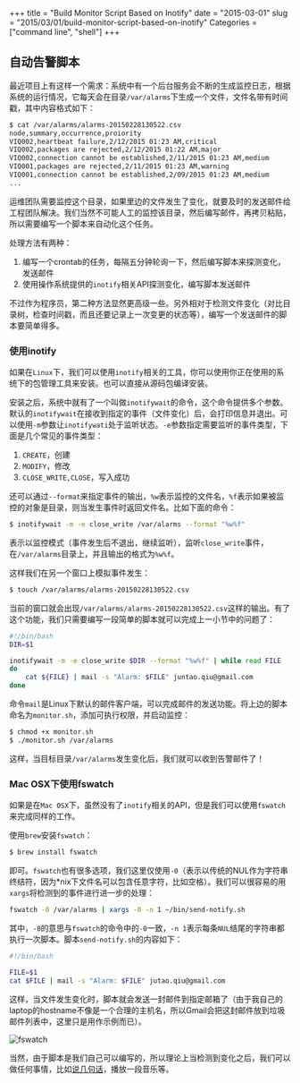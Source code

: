 +++
title = "Build Monitor Script Based on Inotify"
date = "2015-03-01"
slug = "2015/03/01/build-monitor-script-based-on-inotify"
Categories = ["command line", "shell"]
+++

## 自动告警脚本

最近项目上有这样一个需求：系统中有一个后台服务会不断的生成监控日志，根据系统的运行情况，它每天会在目录`/var/alarms`下生成一个文件，文件名带有时间戳，其中内容格式如下：

```sh
$ cat /var/alarms/alarms-20150228130522.csv
node,summary,occurrence,proiority
VIQ002,heartbeat failure,2/12/2015 01:23 AM,critical
VIQ002,packages are rejected,2/12/2015 01:22 AM,major
VIQ002,connection cannot be established,2/11/2015 01:23 AM,medium
VIQ001,packages are rejected,2/11/2015 01:23 AM,warning
VIQ001,connection cannot be established,2/09/2015 01:23 AM,medium
...
```

运维团队需要监控这个目录，如果里边的文件发生了变化，就要及时的发送邮件给工程团队解决。我们当然不可能人工的监控该目录，然后编写邮件，再拷贝粘贴，所以需要编写一个脚本来自动化这个任务。

处理方法有两种：

1.    编写一个crontab的任务，每隔五分钟轮询一下，然后编写脚本来探测变化，发送邮件
2.    使用操作系统提供的`inotify`相关API探测变化，编写脚本发送邮件

不过作为程序员，第二种方法显然更高级一些。另外相对于检测文件变化（对比目录树，检查时间戳，而且还要记录上一次变更的状态等），编写一个发送邮件的脚本要简单得多。

### 使用inotify

如果在`Linux`下，我们可以使用`inotify`相关的工具，你可以使用你正在使用的系统下的包管理工具来安装。也可以直接从源码包编译安装。

安装之后，系统中就有了一个叫做`inotifywait`的命令，这个命令提供多个参数。默认的`inotifywait`在接收到指定的事件（文件变化）后，会打印信息并退出。可以使用`-m`参数让`inotifywati`处于监听状态。`-e`参数指定需要监听的事件类型，下面是几个常见的事件类型：

1.  `CREATE`，创建
2.  `MODIFY`，修改
3.  `CLOSE_WRITE,CLOSE`，写入成功

还可以通过`--format`来指定事件的输出，`%w`表示监控的文件名，`%f`表示如果被监控的对象是目录，则当发生事件时返回文件名。比如下面的命令：

```sh
$ inotifywait -m -e close_write /var/alarms --format "%w%f"
```

表示以监控模式（事件发生后不退出，继续监听），监听`close_write`事件，在`/var/alarms`目录上，并且输出的格式为`%w%f`。

这样我们在另一个窗口上模拟事件发生：

```sh
$ touch /var/alarms/alarms-20150228130522.csv 
```

当前的窗口就会出现`/var/alarms/alarms-20150228130522.csv`这样的输出。有了这个功能，我们只需要编写一段简单的脚本就可以完成上一小节中的问题了：

```sh
#!/bin/bash
DIR=$1

inotifywait -m -e close_write $DIR --format "%w%f" | while read FILE
do
	cat ${FILE} | mail -s "Alarm: $FILE" juntao.qiu@gmail.com
done
```

命令`mail`是Linux下默认的邮件客户端，可以完成邮件的发送功能。将上边的脚本命名为`monitor.sh`，添加可执行权限，并启动监控：

```sh
$ chmod +x monitor.sh
$ ./monitor.sh /var/alarms
```

这样，当目标目录`/var/alarms`发生变化后，我们就可以收到告警邮件了！


### Mac OSX下使用fswatch

如果是在`Mac OSX`下，虽然没有了`inotify`相关的API，但是我们可以使用`fswatch`来完成同样的工作。

使用`brew`安装`fswatch`：

```sh
$ brew install fswatch
```

即可。`fswatch`也有很多选项，我们这里仅使用`-0`（表示以传统的NUL作为字符串终结符，因为*nix下文件名可以包含任意字符，比如空格）。我们可以很容易的用`xargs`将检测到的事件进行进一步的处理：

```sh
fswatch -0 /var/alarms | xargs -0 -n 1 ~/bin/send-notify.sh
```

其中，`-0`的意思与`fswatch`的命令中的`-0`一致，`-n 1`表示每条`NUL`结尾的字符串都执行一次脚本。脚本`send-notify.sh`的内容如下：

```sh
#!/bin/bash

FILE=$1
cat $FILE | mail -s "Alarm: $FILE" jutao.qiu@gmail.com
```

这样，当文件发生变化时，脚本就会发送一封邮件到指定邮箱了（由于我自己的laptop的hostname不像是一个合理的主机名，所以Gmail会把这封邮件放到垃圾邮件列表中，这里只是用作示例而已）。

![fswatch](/images/2015/03/mail-resized.png)

当然，由于脚本是我们自己可以编写的，所以理论上当检测到变化之后，我们可以做任何事情，比如[说几句话](http://icodeit.org/2014/09/simple-idea-and-simple-script/)，播放一段音乐等。


